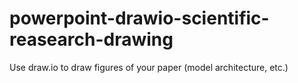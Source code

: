 # powerpoint-drawio-scientific-reasearch-drawing
Use draw.io to draw figures of your paper (model architecture, etc.)
